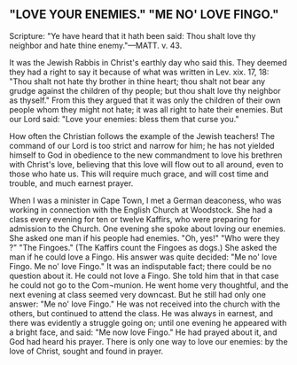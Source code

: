 ## "LOVE YOUR ENEMIES." "ME NO' LOVE FINGO." ##

Scripture: "Ye have heard that it hath been said: Thou shalt love thy neighbor and hate thine enemy."—MATT. v. 43.



It was the Jewish Rabbis in Christ's earthly day who said this. They deemed they had a right to say it because of what was written in Lev. xix. 17, 18: "Thou shalt not hate thy brother in thine heart; thou shalt not bear any grudge against the children of thy people; but thou shalt love thy neighbor as thyself." From this they argued that it was only the children of their own people whom they might not hate; it was all right to hate their enemies. But our Lord said: "Love your enemies: bless them that curse you."



How often the Christian follows the example of the Jewish teachers! The command of our Lord is too strict and narrow for him; he has not yielded himself to God in obedience to the new commandment to love his brethren with Christ's love, believing that this love will flow out to all around, even to those who hate us. This will require much grace, and will cost time and trouble, and much earnest prayer.



When I was a minister in Cape Town, I met a German deaconess, who was working in connection with the English Church at Woodstock. She had a class every evening for ten or twelve Kaffirs, who were preparing for admission to the Church. One evening she spoke about loving our enemies. She asked one man if his people had enemies. "Oh, yes!" "Who were they ?" "The Fingoes." (The Kaffirs count the Fingoes as dogs.) She asked the man if he could love a Fingo. His answer was quite decided: "Me no' love Fingo. Me no' love Fingo." It was an indisputable fact; there could be no question about it. He could not love a Fingo. She told him that in that case he could not go to the Com¬munion. He went home very thoughtful, and the next evening at class seemed very downcast. But he still had only one answer: "Me no' love Fingo." He was not received into the church with the others, but continued to attend the class. He was always in earnest, and there was evidently a struggle going on; until one evening he appeared with a bright face, and said: "Me now love Fingo." He had prayed about it, and God had heard his prayer. There is only one way to love our enemies: by the love of Christ, sought and found in prayer.


